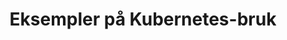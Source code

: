 ---
title: Eksempler på Kubernetes-bruk
linkTitle: Kubernetes-brukere
class: gridPage
cid: caseStudies


---